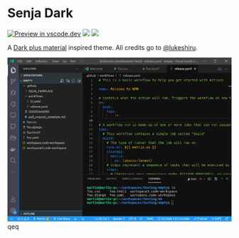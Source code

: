# Senja Dark

[![Preview in vscode.dev](https://img.shields.io/badge/preview%20in-vscode.dev-blue)](https://vscode.dev/theme/aeschli.senja-dark)
[![](https://vsmarketplacebadge.apphb.com/version-short/aeschli.senja-dark.svg)](https://marketplace.visualstudio.com/items?itemName=aeschli.senja-dark)
[![](https://vsmarketplacebadge.apphb.com/downloads-short/aeschli.senja-dark.svg)](https://marketplace.visualstudio.com/items?itemName=aeschli.senja-dark)

A [Dark plus material](https://github.com/vangware/dark-plus-material) inspired theme. All credits go to [@lukeshiru](https://github.com/lukeshiru).

![Preview](https://github.com/aeschli/senja-dark/raw/main/image.png)qeq

